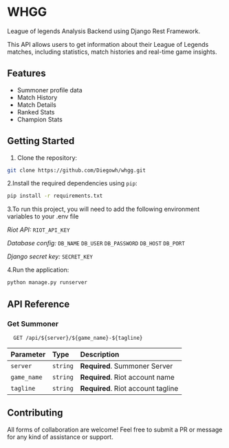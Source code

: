 
# WHGG

League of legends Analysis Backend using Django Rest Framework.

This API allows users to get information about their League of Legends matches, including statistics, match histories and real-time game insights.

## Features

* Summoner profile data
* Match History
* Match Details
* Ranked Stats
* Champion Stats

## Getting Started

1. Clone the repository:

```bash
git clone https://github.com/Diegowh/whgg.git
```

2.Install the required dependencies using `pip`:

```bash
pip install -r requirements.txt
```

3.To run this project, you will need to add the following environment variables to your .env file

*Riot API:*
`RIOT_API_KEY`

*Database config:*
`DB_NAME`
`DB_USER`
`DB_PASSWORD`
`DB_HOST`
`DB_PORT`

*Django secret key:*
`SECRET_KEY`

4.Run the application:

```bash
python manage.py runserver
```

## API Reference

### Get Summoner

```http
  GET /api/${server}/${game_name}-${tagline}
```

| Parameter | Type     | Description                |
| :-------- | :------- | :------------------------- |
| `server` | `string` | **Required**. Summoner Server |
| `game_name` | `string` | **Required**. Riot account name |
| `tagline` | `string` | **Required**. Riot account tagline |

## Contributing

All forms of collaboration are welcome! Feel free to submit a PR or message for any kind of assistance or support.
